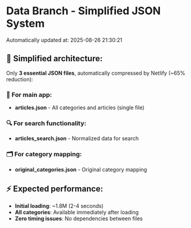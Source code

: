 # Data Branch - Simplified JSON System
Automatically updated at: 2025-08-26 21:30:21

## 🎯 Simplified architecture:
Only **3 essential JSON files**, automatically compressed by Netlify (~65% reduction):

### 📱 For main app:
- **articles.json** - All categories and articles (single file)

### 🔍 For search functionality:
- **articles_search.json** - Normalized data for search

### 🗂️ For category mapping:
- **original_categories.json** - Original category mapping

## ⚡ Expected performance:
- **Initial loading**: ~1.8M (2-4 seconds)
- **All categories**: Available immediately after loading
- **Zero timing issues**: No dependencies between files
